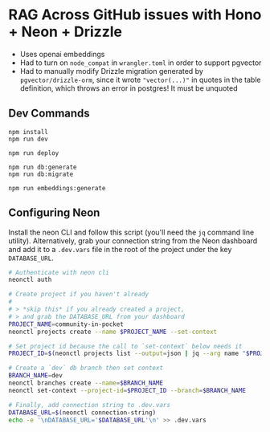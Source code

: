 # RAG Across GitHub issues with Hono + Neon + Drizzle

- Uses openai embeddings
- Had to turn on `node_compat` in `wrangler.toml` in order to support pgvector
- Had to manually modify Drizzle migration generated by `pgvector/drizzle-orm`, since it wrote `"vector(...)"` in quotes in the table definition, which throws an error in postgres! It must be unquoted

## Dev Commands

```
npm install
npm run dev
```

```
npm run deploy
```

```
npm run db:generate
npm run db:migrate

npm run embeddings:generate
```

## Configuring Neon

Install the neon CLI and follow this script (you'll need the `jq` command line utility). Alternatively, grab your connection string from the Neon dashboard and add it to a `.dev.vars` file in the root of the project under the key `DATABASE_URL`.

```sh
# Authenticate with neon cli
neonctl auth

# Create project if you haven't already
#
# > *skip this* if you already created a project,
# > and grab the DATABASE_URL from your dashboard
PROJECT_NAME=community-in-pocket
neonctl projects create --name $PROJECT_NAME --set-context

# Set project id because the call to `set-context` below needs it
PROJECT_ID=$(neonctl projects list --output=json | jq --arg name "$PROJECT_NAME" '.projects[] | select(.name == $name) | .id')

# Create a `dev` db branch then set context
BRANCH_NAME=dev
neonctl branches create --name=$BRANCH_NAME
neonctl set-context --project-id=$PROJECT_ID --branch=$BRANCH_NAME

# Finally, add connection string to .dev.vars
DATABASE_URL=$(neonctl connection-string)
echo -e '\nDATABASE_URL='$DATABASE_URL'\n' >> .dev.vars
```